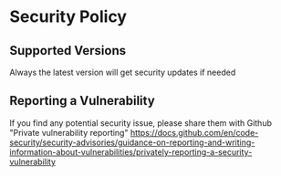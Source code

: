 # Security Policy

## Supported Versions

Always the latest version will get security updates if needed

## Reporting a Vulnerability

If you find any potential security issue, please share them with Github "Private vulnerability reporting" https://docs.github.com/en/code-security/security-advisories/guidance-on-reporting-and-writing-information-about-vulnerabilities/privately-reporting-a-security-vulnerability
